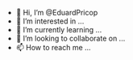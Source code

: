 - 👋 Hi, I’m @EduardPricop
- 👀 I’m interested in ...
- 🌱 I’m currently learning ...
- 💞️ I’m looking to collaborate on ...
- 📫 How to reach me ...

<!---
EduardPricop/EduardPricop is a ✨ special ✨ repository because its `README.md` (this file) appears on your GitHub profile.
You can click the Preview link to take a look at your changes.
--->
